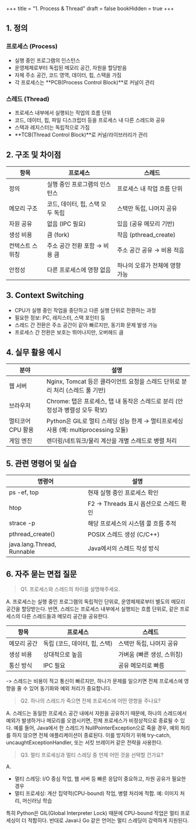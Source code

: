 +++
title = "1. Process & Thread"
draft = false
bookHidden = true
+++
## 1. 정의
### 프로세스 (Process)
- 실행 중인 프로그램의 인스턴스
- 운영체제로부터 독립된 메모리 공간, 자원을 할당받음
- 자체 주소 공간, 코드 영역, 데이터, 힙, 스택을 가짐
- 각 프로세스는 **PCB(Process Control Block)**로 커널이 관리

### 스레드 (Thread)
- 프로세스 내부에서 실행되는 작업의 흐름 단위
- 코드, 데이터, 힙, 파일 디스크립터 등을 프로세스 내 다른 스레드와 공유
- 스택과 레지스터는 독립적으로 가짐
- **TCB(Thread Control Block)**로 커널/라이브러리가 관리

## 2. 구조 및 차이점
항목 | 프로세스 | 스레드
-|-|-
정의| 실행 중인 프로그램의 인스턴스 | 프로세스 내 작업 흐름 단위
메모리 구조 | 코드, 데이터, 힙, 스택 모두 독립 | 스택만 독립, 나머지 공유
자원 공유 | 없음 (IPC 필요) | 있음 (공유 메모리 기반)
생성 비용 |  큼 (fork) | 작음 (pthread_create)
컨텍스트 스위칭 |  주소 공간 전환 포함 → 비용 큼  | 주소 공간 공유 → 비용 적음
안정성 | 다른 프로세스에 영향 없음  | 하나의 오류가 전체에 영향 가능

## 3. Context Switching
- CPU가 실행 중인 작업을 중단하고 다른 실행 단위로 전환하는 과정
- 필요한 정보: PC, 레지스터, 스택 포인터 등
- 스레드 간 전환은 주소 공간이 같아 빠르지만, 동기화 문제 발생 가능
- 프로세스 간 전환은 보호는 뛰어나지만, 오버헤드 큼

## 4. 실무 활용 예시
분야 | 설명
-|-
웹 서버  |Nginx, Tomcat 등은 클라이언트 요청을 스레드 단위로 분리 처리 (스레드 풀 기반)
브라우저 | Chrome: 탭은 프로세스, 탭 내 동작은 스레드로 분리 (안정성과 병렬성 모두 확보)
멀티코어 CPU 활용 | Python은 GIL로 멀티 스레딩 성능 한계 → 멀티프로세싱 사용 (예: multiprocessing 모듈)
게임 엔진 | 렌더링/네트워크/물리 계산을 개별 스레드로 병렬 처리


## 5. 관련 명령어 및 실습
명령어 | 설명
-|-
ps -ef, top | 현재 실행 중인 프로세스 확인
htop | F2 → Threads 표시 옵션으로 스레드 확인
strace -p <PID> | 해당 프로세스의 시스템 콜 흐름 추적
pthread_create() | POSIX 스레드 생성 (C/C++)
java.lang.Thread, Runnable | Java에서의 스레드 작성 방식


## 6. 자주 묻는 면접 질문
> Q1. 프로세스와 스레드의 차이를 설명해주세요.

A.
프로세스는 실행 중인 프로그램의 독립적인 단위로, 운영체제로부터 별도의 메모리 공간을 할당받는다. 반면, 스레드는 프로세스 내부에서 실행되는 흐름 단위로, 같은 프로세스의 다른 스레드들과 메모리 공간을 공유한다.

항목 | 프로세스 | 스레드
|-|-|-|
메모리 공간 | 독립 (코드, 데이터, 힙, 스택) | 스택만 독립, 나머지 공유
생성 비용 | 상대적으로 높음 | 가벼움 (빠른 생성, 스위칭)
통신 방식 | IPC 필요 | 공유 메모리로 빠름

-> 스레드는 비용이 적고 통신이 빠르지만, 하나가 문제를 일으키면 전체 프로세스에 영향을 줄 수 있어 동기화와 예외 처리가 중요합니다.

> Q2. 하나의 스레드가 죽으면 전체 프로세스에 어떤 영향을 주나요?

A.
스레드는 동일한 프로세스 공간 내에서 자원을 공유하기 때문에, 하나의 스레드에서 예외가 발생하거나 메모리를 오염시키면, 전체 프로세스가 비정상적으로 종료될 수 있다.
예를 들어, Java에서 한 스레드가 NullPointerException으로 죽을 경우, 예외 처리를 하지 않으면 전체 애플리케이션이 종료된다.
이를 방지하기 위해 try-catch, uncaughtExceptionHandler, 또는 서킷 브레이커 같은 전략을 사용한다.

> Q3. 멀티 프로세싱과 멀티 스레딩 중 언제 어떤 것을 선택할 건가요?

A.
- 멀티 스레딩: I/O 중심 작업, 웹 서버 등 빠른 응답이 중요하고, 자원 공유가 필요한 경우
- 멀티 프로세싱: 계산 집약적(CPU-bound) 작업, 병렬 처리에 적합. 예: 이미지 처리, 머신러닝 학습

특히 Python은 GIL(Global Interpreter Lock) 때문에 CPU-bound 작업은 멀티 프로세싱이 더 적합히다.
반대로 Java나 Go 같은 언어는 멀티 스레딩이 강력하게 지원된다.
